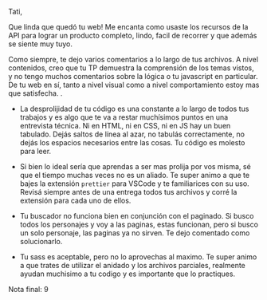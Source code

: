 Tati, 

Que linda que quedó tu web! Me encanta como usaste los recursos de la API para lograr un producto completo, lindo, facil de recorrer y que además se siente muy tuyo.

Como siempre, te dejo varios comentarios a lo largo de tus archivos. A nivel contenidos, creo que tu TP demuestra la comprensión de los temas vistos, y no tengo muchos comentarios sobre la lógica o tu javascript en particular. De tu web en sí, tanto a nivel visual como a nivel comportamiento estoy mas que satisfecha. .

- La desprolijidad de tu código es una constante a lo largo de todos tus trabajos y es algo que te va a restar muchísimos puntos en una entrevista técnica. Ni en HTML, ni en CSS, ni en JS hay un buen tabulado. Dejás saltos de línea al azar, no tabulás correctamente, no dejás los espacios necesarios entre las cosas. Tu código es molesto para leer. 

- Si bien lo ideal sería que aprendas a ser mas prolija por vos misma, sé que el tiempo muchas veces no es un aliado. Te super animo a que te bajes la extensión `prettier` para VSCode y te familiarices con su uso. Revisá siempre antes de una entrega todos tus archivos y corré la extensión para cada uno de ellos. 

- Tu buscador no funciona bien en conjunción con el paginado. Si busco todos los personajes y voy a las paginas, estas funcionan, pero si busco un solo personaje, las paginas ya no sirven. Te dejo comentado como solucionarlo. 

- Tu sass es aceptable, pero no lo aprovechas al maximo. Te super animo a que trates de utilizar el anidado y los archivos parciales, realmente ayudan muchisimo a tu codigo y es importante que lo practiques. 

Nota final: 9